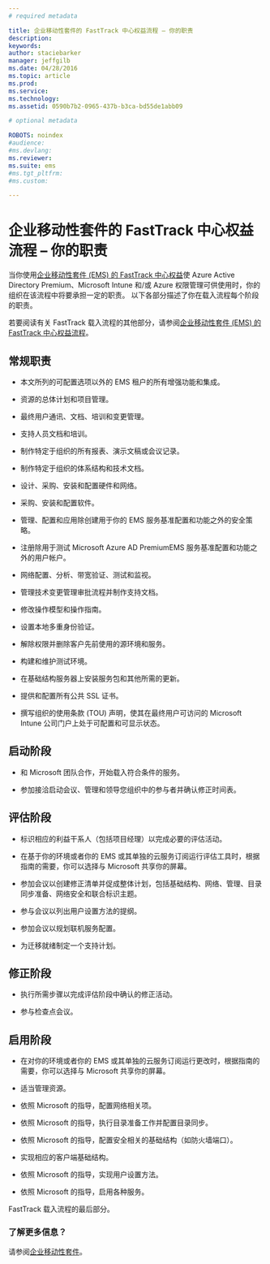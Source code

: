 ```yaml
---
# required metadata

title: 企业移动性套件的 FastTrack 中心权益流程 – 你的职责
description:
keywords:
author: staciebarker
manager: jeffgilb
ms.date: 04/28/2016
ms.topic: article
ms.prod:
ms.service:
ms.technology:
ms.assetid: 0590b7b2-0965-437b-b3ca-bd55de1abb09

# optional metadata

ROBOTS: noindex
#audience:
#ms.devlang:
ms.reviewer: 
ms.suite: ems
#ms.tgt_pltfrm:
#ms.custom:

---
```


# 企业移动性套件的 FastTrack 中心权益流程 – 你的职责

当你使用[企业移动性套件 (EMS) 的 FastTrack 中心权益](fasttrack-center-benefit-for-enterprise-mobility-suite-ems.md)使 Azure Active Directory Premium、Microsoft Intune 和/或 Azure 权限管理可供使用时，你的组织在该流程中将要承担一定的职责。 以下各部分描述了你在载入流程每个阶段的职责。

若要阅读有关 FastTrack 载入流程的其他部分，请参阅[企业移动性套件 (EMS) 的 FastTrack 中心权益流程](fasttrack-center-benefit-process-for-enterprise-mobility-suite-ems.md)。

## 常规职责

-   本文所列的可配置选项以外的 EMS 租户的所有增强功能和集成。

-   资源的总体计划和项目管理。

-   最终用户通讯、文档、培训和变更管理。

-   支持人员文档和培训。

-   制作特定于组织的所有报表、演示文稿或会议记录。

-   制作特定于组织的体系结构和技术文档。

-   设计、采购、安装和配置硬件和网络。

-   采购、安装和配置软件。

-   管理、配置和应用除创建用于你的 EMS 服务基准配置和功能之外的安全策略。

-   注册除用于测试 Microsoft Azure AD PremiumEMS 服务基准配置和功能之外的用户帐户。

-   网络配置、分析、带宽验证、测试和监视。

-   管理技术变更管理审批流程并制作支持文档。

-   修改操作模型和操作指南。

-   设置本地多重身份验证。

-   解除权限并删除客户先前使用的源环境和服务。

-   构建和维护测试环境。

-   在基础结构服务器上安装服务包和其他所需的更新。

-   提供和配置所有公共 SSL 证书。

-   撰写组织的使用条款 (TOU) 声明，使其在最终用户可访问的 Microsoft Intune 公司门户上处于可配置和可显示状态。

## 启动阶段

-   和 Microsoft 团队合作，开始载入符合条件的服务。

-   参加接洽启动会议、管理和领导您组织中的参与者并确认修正时间表。

## 评估阶段

-   标识相应的利益干系人（包括项目经理）以完成必要的评估活动。

-   在基于你的环境或者你的 EMS 或其单独的云服务订阅运行评估工具时，根据指南的需要，你可以选择与 Microsoft 共享你的屏幕。

-   参加会议以创建修正清单并促成整体计划，包括基础结构、网络、管理、目录同步准备、网络安全和联合标识主题。

-   参与会议以列出用户设置方法的提纲。

-   参加会议以规划联机服务配置。

-   为迁移就绪制定一个支持计划。

## 修正阶段

-   执行所需步骤以完成评估阶段中确认的修正活动。

-   参与检查点会议。

## 启用阶段

-   在对你的环境或者你的 EMS 或其单独的云服务订阅运行更改时，根据指南的需要，你可以选择与 Microsoft 共享你的屏幕。

-   适当管理资源。

-   依照 Microsoft 的指导，配置网络相关项。

-   依照 Microsoft 的指导，执行目录准备工作并配置目录同步。

-   依照 Microsoft 的指导，配置安全相关的基础结构（如防火墙端口）。

-   实现相应的客户端基础结构。

-   依照 Microsoft 的指导，实现用户设置方法。

-   依照 Microsoft 的指导，启用各种服务。

FastTrack 载入流程的最后部分。

### 了解更多信息？
请参阅[企业移动性套件](https://www.microsoft.com/en-us/server-cloud/enterprise-mobility/overview.aspx)。



<!--HONumber=Jun16_HO1-->


